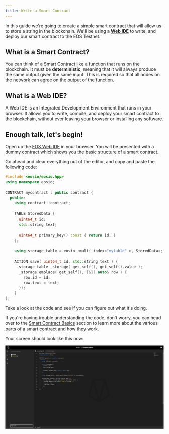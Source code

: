 ```yaml
---
title: Write a Smart Contract
--- 
```


In this guide we're going to create a simple smart contract that will allow us to store a string in the blockchain.
We'll be using a **[Web IDE](https://ide.eosnetwork.com/)** to write, and deploy our smart contract to the EOS Testnet.

## What is a Smart Contract?

You can think of a Smart Contract like a function that runs on the blockchain. It must be **deterministic**, meaning 
that it will always produce the same output given the same input. This is required so that all nodes on the network
can agree on the output of the function.

## What is a Web IDE?

A Web IDE is an Integrated Development Environment that runs in your browser. It allows you to write, compile, and
deploy your smart contract to the blockchain, without ever leaving your browser or installing any software.

## Enough talk, let's begin!

Open up the [EOS Web IDE](https://ide.eosnetwork.com/) in your browser. You will be presented with a
dummy contract which shows you the basic structure of a smart contract.

Go ahead and clear everything out of the editor, and copy and paste the following code:

```cpp
#include <eosio/eosio.hpp>
using namespace eosio;

CONTRACT mycontract : public contract {
  public:
    using contract::contract;

    TABLE StoredData {
      uint64_t id;
      std::string text;
      
      uint64_t primary_key() const { return id; }
    };
    
    using storage_table = eosio::multi_index<"mytable"_n, StoredData>;

    ACTION save( uint64_t id, std::string text ) {
      storage_table _storage( get_self(), get_self().value );
      _storage.emplace( get_self(), [&]( auto& row ) {
        row.id = id;
        row.text = text;
      });
    }
};
```

Take a look at the code and see if you can figure out what it's doing. 

If you're having trouble understanding the code, don't worry, you can head over to the [Smart Contract Basics](/docs/03_smart-contracts/01_contract-anatomy.md)
section to learn more about the various parts of a smart contract and how they work.

Your screen should look like this now:

![EOS Web IDE](/images/native-web-ide-basics.png)
